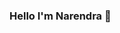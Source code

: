 ### Hello I'm Narendra 👋

<!--
**Narendra-kumar-Gunturu/Narendra-Kumar-Gunturu** is a ✨ _special_ ✨ repository because its `README.md` (this file) appears on your GitHub profile.

Here are some ideas to get you started:

- 🔭 I am a Computer Science Graduate Student at Northwest Missouri State University.

